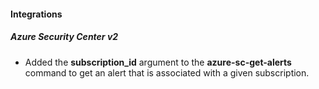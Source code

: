 
#### Integrations
##### Azure Security Center v2
- Added the **subscription_id** argument to the **azure-sc-get-alerts** command to get an alert that is associated with a given subscription.
